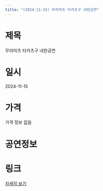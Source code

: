```yaml
---
title: "(2024-11-15) 무라마츠 타카츠구 내한공연"
---
```


# 제목
무라마츠 타카츠구 내한공연

# 일시
2024-11-15

# 가격
가격 정보 없음

# 공연정보
  
  


# 링크
[자세히 보기](https://www.sac.or.kr/site/main/show/show_view?SN=62284 "https://www.sac.or.kr/site/main/show/show_view?SN=62284")
